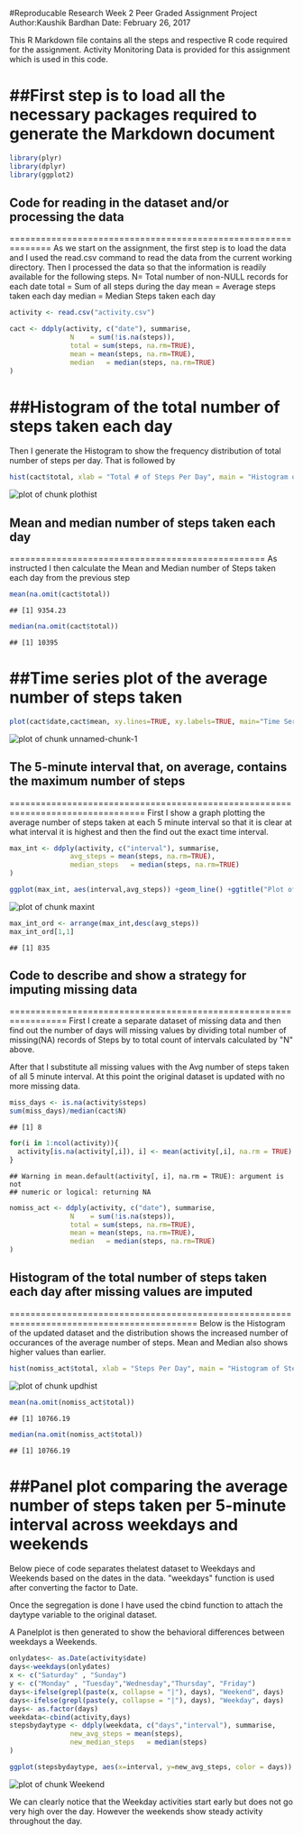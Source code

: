#Reproducable Research Week 2 Peer Graded Assignment Project
Author:Kaushik Bardhan
Date: February 26, 2017


This R Markdown file contains all the steps and respective R code required for the assignment. Activity Monitoring Data is provided for this assignment which is used in this code.

##First step is to load all the necessary packages required to generate the Markdown document
======================================================================================================


```r
library(plyr)
library(dplyr)
library(ggplot2)
```

## Code for reading in the dataset and/or processing the data
==============================================================
As we start on the assignment, the first step is to load the data and I used the read.csv command to read the data from the current working directory. Then I processed the data so that the information is readily available for the following steps.
N= Total number of non-NULL records for each date
total = Sum of all steps during the day
mean = Average steps taken each day
median = Median Steps taken each day


```r
activity <- read.csv("activity.csv")

cact <- ddply(activity, c("date"), summarise,
               N    = sum(!is.na(steps)),
               total = sum(steps, na.rm=TRUE),
               mean = mean(steps, na.rm=TRUE),
               median   = median(steps, na.rm=TRUE)
)
```
##Histogram of the total number of steps taken each day
=======================================================
Then I generate the Histogram to show the frequency distribution of total number of steps per day. That is followed by 


```r
hist(cact$total, xlab = "Total # of Steps Per Day", main = "Histogram of Frequency of Steps per Day")
```

![plot of chunk plothist](figure/plothist-1.png)

## Mean and median number of steps taken each day
=================================================
As instructed I then calculate the Mean and Median number of Steps taken each day from the previous step


```r
mean(na.omit(cact$total))
```

```
## [1] 9354.23
```

```r
median(na.omit(cact$total))
```

```
## [1] 10395
```
##Time series plot of the average number of steps taken
=======================================================


```r
plot(cact$date,cact$mean, xy.lines=TRUE, xy.labels=TRUE, main="Time Series Plot of Average Steps taken per day",ylab="Average Steps",xlab="Date", panel=lines)
```

![plot of chunk unnamed-chunk-1](figure/unnamed-chunk-1-1.png)

## The 5-minute interval that, on average, contains the maximum number of steps
================================================================================
First I show a graph plotting the average number of steps taken at each 5 minute interval so that it is clear at what interval it is highest and then the find out the exact time interval.


```r
max_int <- ddply(activity, c("interval"), summarise,
               avg_steps = mean(steps, na.rm=TRUE),
               median_steps   = median(steps, na.rm=TRUE)
)

ggplot(max_int, aes(interval,avg_steps)) +geom_line() +ggtitle("Plot of Average Steps per Interval") + ylab("Average Steps Taken") +xlab("5 Minute Interval")
```

![plot of chunk maxint](figure/maxint-1.png)

```r
max_int_ord <- arrange(max_int,desc(avg_steps))
max_int_ord[1,1]
```

```
## [1] 835
```

## Code to describe and show a strategy for imputing missing data
=================================================================
First I create a separate dataset of missing data and then find out the number of days will missing values by dividing total number of missing(NA) records of Steps by to total count of intervals calculated by "N" above.

After that I substitute all missing values with the Avg number of steps taken of all 5 minute interval. At this point the original dataset is updated with no more missing data.


```r
miss_days <- is.na(activity$steps)
sum(miss_days)/median(cact$N)
```

```
## [1] 8
```

```r
for(i in 1:ncol(activity)){
  activity[is.na(activity[,i]), i] <- mean(activity[,i], na.rm = TRUE)
}
```

```
## Warning in mean.default(activity[, i], na.rm = TRUE): argument is not
## numeric or logical: returning NA
```

```r
nomiss_act <- ddply(activity, c("date"), summarise,
               N    = sum(!is.na(steps)),
               total = sum(steps, na.rm=TRUE),
               mean = mean(steps, na.rm=TRUE),
               median   = median(steps, na.rm=TRUE)
)
```
## Histogram of the total number of steps taken each day after missing values are imputed
==========================================================================================
Below is the Histogram of the updated dataset and the distribution shows the increased number of occurances of the average number of steps. Mean and Median also shows higher values than earlier.


```r
hist(nomiss_act$total, xlab = "Steps Per Day", main = "Histogram of Steps per Day after Imputing Missing Data")
```

![plot of chunk updhist](figure/updhist-1.png)

```r
mean(na.omit(nomiss_act$total))
```

```
## [1] 10766.19
```

```r
median(na.omit(nomiss_act$total))
```

```
## [1] 10766.19
```


##Panel plot comparing the average number of steps taken per 5-minute interval across weekdays and weekends
==================================================================================================================
Below piece of code separates thelatest dataset to Weekdays and Weekends based on the dates in the data. "weekdays" function is used after converting the factor to Date.

Once the segregation is done I have used the cbind function to attach the daytype variable to the original dataset.

A Panelplot is then generated to show the behavioral differences between weekdays a Weekends.


```r
onlydates<- as.Date(activity$date)
days<-weekdays(onlydates)
x <- c("Saturday" , "Sunday")
y <- c("Monday" , "Tuesday","Wednesday","Thursday", "Friday")
days<-ifelse(grepl(paste(x, collapse = "|"), days), "Weekend", days)
days<-ifelse(grepl(paste(y, collapse = "|"), days), "Weekday", days)
days<- as.factor(days)
weekdata<-cbind(activity,days)
stepsbydaytype <- ddply(weekdata, c("days","interval"), summarise,
               new_avg_steps = mean(steps),
               new_median_steps   = median(steps)
)

ggplot(stepsbydaytype, aes(x=interval, y=new_avg_steps, color = days)) + geom_line() + facet_wrap(~days, ncol = 1, nrow=2) + ggtitle("Panel Plot to Compare Weekday & Weekend Pattern")+ylab("Average Steps Taken By Interval") +xlab("5 Minute Interval")
```

![plot of chunk Weekend](figure/Weekend-1.png)

We can clearly notice that the Weekday activities start early but does not go very high over the day. However the weekends show steady activity throughout the day. 

